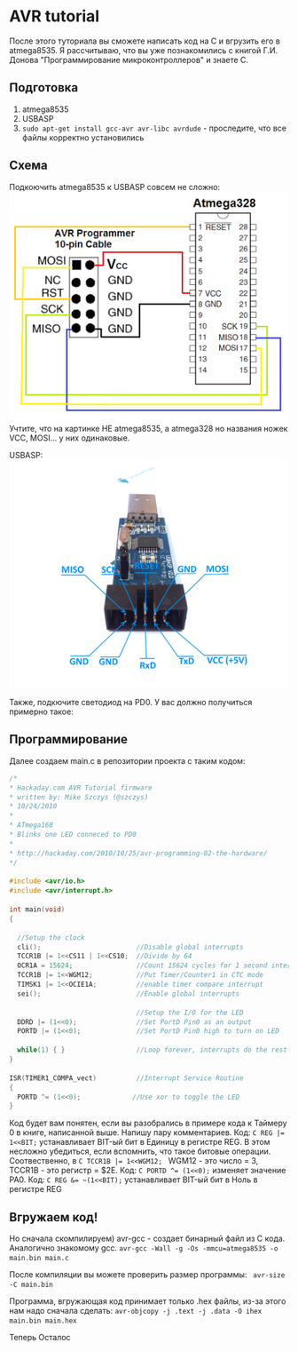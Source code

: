 # AVR tutorial
После этого туториала вы сможете написать код на С и вгрузить его в atmega8535. Я рассчитываю, что вы уже познакомились с книгой Г.И. Донова "Программирование микроконтроллеров" и знаете С.

## Подготовка
1. atmega8535
2. USBASP
3. ```sudo apt-get install gcc-avr avr-libc avrdude``` - проследите, что все файлы корректно установились

## Схема
Подкоючить atmega8535 к USBASP совсем не сложно: 
![connection.png](Pictures/unnamed.gif)
Учтите, что на картинке НЕ atmega8535, а atmega328 но названия ножек VCC, MOSI... у них одинаковые.

USBASP:
![usbasp.png](Pictures/1.jpg)

Также, подкючите светодиод на PD0. У вас должно получиться примерно такое: 

## Программирование
Далее создаем main.c в репозитории проекта с таким кодом:
``` C
/*
* Hackaday.com AVR Tutorial firmware
* written by: Mike Szczys (@szczys)
* 10/24/2010
*
* ATmega168
* Blinks one LED conneced to PD0
*
* http://hackaday.com/2010/10/25/avr-programming-02-the-hardware/
*/
 
#include <avr/io.h>
#include <avr/interrupt.h>
 
int main(void)
{
 
  //Setup the clock
  cli();                        //Disable global interrupts
  TCCR1B |= 1<<CS11 | 1<<CS10;  //Divide by 64
  OCR1A = 15624;                //Count 15624 cycles for 1 second interrupt
  TCCR1B |= 1<<WGM12;           //Put Timer/Counter1 in CTC mode
  TIMSK1 |= 1<<OCIE1A;          //enable timer compare interrupt
  sei();                        //Enable global interrupts
 
                                //Setup the I/O for the LED
  DDRD |= (1<<0);               //Set PortD Pin0 as an output
  PORTD |= (1<<0);              //Set PortD Pin0 high to turn on LED
 
  while(1) { }                  //Loop forever, interrupts do the rest
}
 
ISR(TIMER1_COMPA_vect)          //Interrupt Service Routine
{
  PORTD ^= (1<<0);             //Use xor to toggle the LED
}
```
Код будет вам понятен, если вы разобрались в примере кода к Таймеру 0 в книге, написанной выше. Напишу пару комментариев.
Код: ```C REG |= 1<<BIT;``` устанавливает BIT-ый бит в Единицу в регистре REG. В этом несложно убедиться, если вспомнить, что такое битовые операции. Соотвественно, в ```C TCCR1B |= 1<<WGM12; ``` WGM12 - это число = 3, TCCR1B - это регистр = $2E.
Код: ```C PORTD ^= (1<<0);``` изменяет значение PA0. 
Код: ```C REG &= ~(1<<BIT);``` устанавливает BIT-ый бит в Ноль в регистре REG

## Вгружаем код!
Но сначала скомпилируем) avr-gcc - создает бинарный файл из С кода. Аналогично знакомому gcc.
```avr-gcc -Wall -g -Os -mmcu=atmega8535 -o main.bin main.c``` 

После компиляции вы можете проверить размер программы:
``` avr-size -C main.bin```

Программа, вгружающая код принимает только .hex файлы, из-за этого нам надо сначала сделать:
``` avr-objcopy -j .text -j .data -O ihex main.bin main.hex ```

Теперь Осталос


